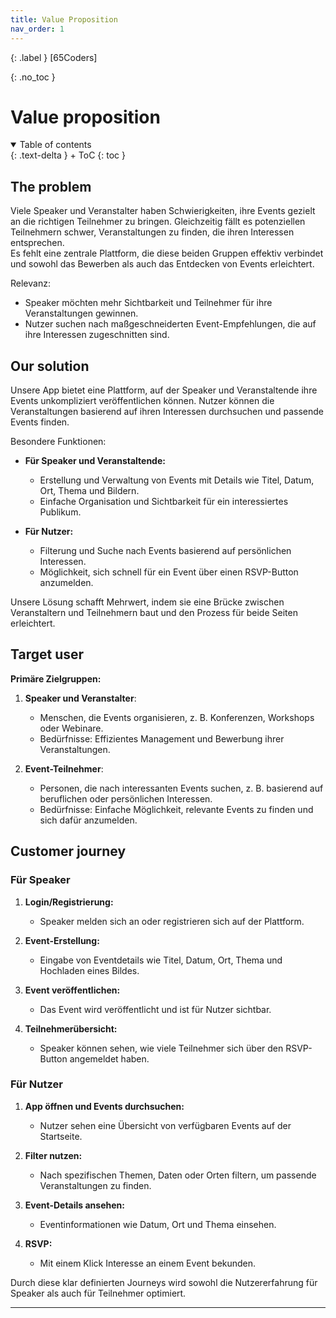```yaml
---
title: Value Proposition
nav_order: 1
---
```


{: .label }
[65Coders]

{: .no_toc }
# Value proposition

<details open markdown="block">
{: .text-delta }
<summary>Table of contents</summary>
+ ToC
{: toc }
</details>

## The problem

Viele Speaker und Veranstalter haben Schwierigkeiten, ihre Events gezielt an die richtigen Teilnehmer zu bringen. Gleichzeitig fällt es potenziellen Teilnehmern schwer, Veranstaltungen zu finden, die ihren Interessen entsprechen.  
Es fehlt eine zentrale Plattform, die diese beiden Gruppen effektiv verbindet und sowohl das Bewerben als auch das Entdecken von Events erleichtert.  

Relevanz:  
- Speaker möchten mehr Sichtbarkeit und Teilnehmer für ihre Veranstaltungen gewinnen.  
- Nutzer suchen nach maßgeschneiderten Event-Empfehlungen, die auf ihre Interessen zugeschnitten sind.  

## Our solution

Unsere App bietet eine Plattform, auf der Speaker und Veranstaltende ihre Events unkompliziert veröffentlichen können. Nutzer können die Veranstaltungen basierend auf ihren Interessen durchsuchen und passende Events finden.  

Besondere Funktionen:  
- **Für Speaker und Veranstaltende:**  
  - Erstellung und Verwaltung von Events mit Details wie Titel, Datum, Ort, Thema und Bildern.  
  - Einfache Organisation und Sichtbarkeit für ein interessiertes Publikum.  

- **Für Nutzer:**  
  - Filterung und Suche nach Events basierend auf persönlichen Interessen.  
  - Möglichkeit, sich schnell für ein Event über einen RSVP-Button anzumelden.  

Unsere Lösung schafft Mehrwert, indem sie eine Brücke zwischen Veranstaltern und Teilnehmern baut und den Prozess für beide Seiten erleichtert.  

## Target user

**Primäre Zielgruppen:**  
1. **Speaker und Veranstalter**:  
   - Menschen, die Events organisieren, z. B. Konferenzen, Workshops oder Webinare.  
   - Bedürfnisse: Effizientes Management und Bewerbung ihrer Veranstaltungen.  

2. **Event-Teilnehmer**:  
   - Personen, die nach interessanten Events suchen, z. B. basierend auf beruflichen oder persönlichen Interessen.  
   - Bedürfnisse: Einfache Möglichkeit, relevante Events zu finden und sich dafür anzumelden.  

## Customer journey


### **Für Speaker**  
1. **Login/Registrierung:**  
   - Speaker melden sich an oder registrieren sich auf der Plattform.  

2. **Event-Erstellung:**  
   - Eingabe von Eventdetails wie Titel, Datum, Ort, Thema und Hochladen eines Bildes.  

3. **Event veröffentlichen:**  
   - Das Event wird veröffentlicht und ist für Nutzer sichtbar.  

4. **Teilnehmerübersicht:**  
   - Speaker können sehen, wie viele Teilnehmer sich über den RSVP-Button angemeldet haben.  

### **Für Nutzer**  
1. **App öffnen und Events durchsuchen:**  
   - Nutzer sehen eine Übersicht von verfügbaren Events auf der Startseite.  

2. **Filter nutzen:**  
   - Nach spezifischen Themen, Daten oder Orten filtern, um passende Veranstaltungen zu finden.  

3. **Event-Details ansehen:**  
   - Eventinformationen wie Datum, Ort und Thema einsehen.  

4. **RSVP:**  
   - Mit einem Klick Interesse an einem Event bekunden.  

Durch diese klar definierten Journeys wird sowohl die Nutzererfahrung für Speaker als auch für Teilnehmer optimiert.  

---


